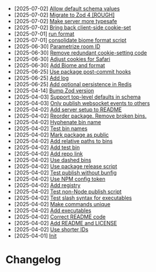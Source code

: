 - [2025-07-02] [Allow default schema values](https://github.com/rubriclab/state/commit/590b703aae0e069ad78be0f3e1c4f40737881ce1)
- [2025-07-02] [Migrate to Zod 4 [ROUGH]](https://github.com/rubriclab/state/commit/387d8251bbb9f89b06b99fad80ed64a341255fa5)
- [2025-07-02] [Make server more typesafe](https://github.com/rubriclab/state/commit/43a77f607fd0f2942e21f9634ba3953267de0d75)
- [2025-07-02] [Bring back client-side cookie-set](https://github.com/rubriclab/state/commit/74f79bd2b7dfa32e834428591361e613076187fb)
- [2025-07-01] [run format](https://github.com/RubricLab/state/commit/2ccbd6d49c92c4d11da9c73b9e83561ff4e08258)
- [2025-07-01] [consolidate biome format script](https://github.com/RubricLab/state/commit/a4f45d0cd36cf2b7df80803f9bc23bff8925c0b3)
- [2025-06-30] [Parametrize room ID](https://github.com/rubriclab/state/commit/c2ae3458dc0875e412d2cbbe9b475a95e093f2a5)
- [2025-06-30] [Remove redundant cookie-setting code](https://github.com/rubriclab/state/commit/89a01a0303e7adbf3f1307267dd25ad7ef96cb84)
- [2025-06-30] [Adjust cookies for Safari](https://github.com/rubriclab/state/commit/dd7c6f75398a934003747b11fae305679673b98b)
- [2025-06-30] [Add Biome and format](https://github.com/rubriclab/state/commit/ae42f3b8ead59e51ee9e4e83230298e0d41d8ecc)
- [2025-06-25] [Use package post-commit hooks](https://github.com/rubriclab/state/commit/ed55a495c1bcc561a5f3b9831402e7245385fba9)
- [2025-06-25] [Add log](https://github.com/rubriclab/state/commit/9e126c6b77536f2f41662974732575899c91ff34)
- [2025-06-25] [Add optional persistence in Redis](https://github.com/rubriclab/state/commit/2dbb2d72694ac95b2d75adda9650a91f950abeca)
- [2025-04-14] [Bump Zod version](https://github.com/rubriclab/state/commit/214677452cd2272e23c1569253dc959b75f99eca)
- [2025-04-03] [Support top-level defaults in schema](https://github.com/rubriclab/state/commit/d1106dc8341bf3178f5ff6659bd7dadec7e628c4)
- [2025-04-03] [Only publish websocket events to others](https://github.com/rubriclab/state/commit/0bcf418fb7dc465ac8241fae322fa1dfcc136b2b)
- [2025-04-02] [Add server setup to README](https://github.com/rubriclab/state/commit/65ad73d54dd47e38ae60a261d247e99f68953a63)
- [2025-04-02] [Reorder package. Remove broken bins.](https://github.com/rubriclab/state/commit/a988ac0b6ea858f00c2d5e21388d16828712e6cd)
- [2025-04-02] [Hyphenate bin name](https://github.com/rubriclab/state/commit/ce1e8f469e1654a14d8a15f53cc448b85b441956)
- [2025-04-02] [Test bin names](https://github.com/rubriclab/state/commit/1197fbf968071aa3ac58f193ad4b1c673d1f12b9)
- [2025-04-02] [Mark package as public](https://github.com/rubriclab/state/commit/3a62f066a62bb222523731fa358659b6c2ed1e83)
- [2025-04-02] [Add relative paths to bins](https://github.com/rubriclab/state/commit/4780e482c84468f855ed05be96789873f2079c03)
- [2025-04-02] [Add test bin](https://github.com/rubriclab/state/commit/502106babc09ed594893236aa621355ddcc96906)
- [2025-04-02] [Add repo link](https://github.com/rubriclab/state/commit/7e2539da36fdbd1186ebbc6d2b3b36640b6adb31)
- [2025-04-02] [Use dashed bins](https://github.com/rubriclab/state/commit/30b1ca829c0e85f426ccb8516f0c14fd91827d61)
- [2025-04-02] [Use package release script](https://github.com/rubriclab/state/commit/763a702925839208916e4453e443b3b25f6fc597)
- [2025-04-02] [Test publish without bunfig](https://github.com/rubriclab/state/commit/94dd8eba76cb6b702ecc40384a3c049461f4487a)
- [2025-04-02] [Use NPM config token](https://github.com/rubriclab/state/commit/0fb4d0147b1f5b6609ec2fae16ac76788abb2e4a)
- [2025-04-02] [Add registry](https://github.com/rubriclab/state/commit/350e3157e14d2bfd9ad5f3299a378ec1dd9fbc7d)
- [2025-04-02] [Test non-Node publish script](https://github.com/rubriclab/state/commit/195c05d036c3fce38bfe9befa6a25f340d2ead68)
- [2025-04-02] [Test slash syntax for executables](https://github.com/rubriclab/state/commit/e543565485cb659ffdc28868f35169ebb38beba3)
- [2025-04-02] [Make commands unique](https://github.com/rubriclab/state/commit/7fe8adfaec288f6520818e355461bc7f3cadeb8b)
- [2025-04-02] [Add executables](https://github.com/rubriclab/state/commit/392d2ad4d0d9c1c52ef580bcec26650a373d5de6)
- [2025-04-02] [Correct README code](https://github.com/rubriclab/state/commit/6993faf202943ca43cb07237fe559d02319cf8cc)
- [2025-04-02] [Add README and LICENSE](https://github.com/rubriclab/state/commit/216c7e3cae2dc3a0fa7ca65c1ab16018c8cde201)
- [2025-04-02] [Use shorter IDs](https://github.com/rubriclab/state/commit/597e0793a9d3f225f6a642fd2f1b4593cd14f6c8)
- [2025-04-01] [Init](https://github.com/RubricLab/state/commit/daef2446649af82e58fd891b815cf665d99dad83)
# Changelog

